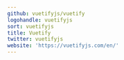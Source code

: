 ```yaml
---
github: vuetifyjs/vuetify
logohandle: vuetifyjs
sort: vuetifyjs
title: Vuetify
twitter: vuetifyjs
website: 'https://vuetifyjs.com/en/'
---
```


